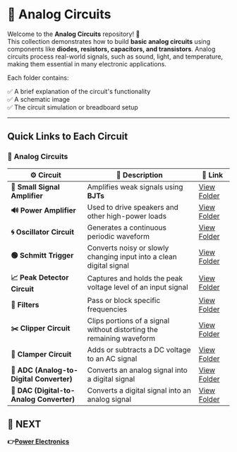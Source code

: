 # 🔌 Analog Circuits

Welcome to the **Analog Circuits** repository! 🎉  
This collection demonstrates how to build **basic analog circuits** using components like **diodes, resistors, capacitors, and transistors**. Analog circuits process real-world signals, such as sound, light, and temperature, making them essential in many electronic applications.

Each folder contains:

✅ A brief explanation of the circuit's functionality  
✅ A schematic image  
✅ The circuit simulation or breadboard setup  

---

## Quick Links to Each Circuit

### 🔹 **Analog Circuits**  

| ⚙️ Circuit                         | 📜 Description                                                                  | 🔗 Link                                              |
|------------------------------------|---------------------------------------------------------------------------------|-----------------------------------------------------|
| **📢 Small Signal Amplifier**      | Amplifies weak signals using **BJTs**                                            | [View Folder](./Small_Signal_Amplifier) |
| **🔊 Power Amplifier**             | Used to drive speakers and other high-power loads                               | [View Folder](./Power_Amplifier)       |
| **🌀 Oscillator Circuit**          | Generates a continuous periodic waveform                                        | [View Folder](./Oscillator)            |
| **🟢 Schmitt Trigger**             | Converts noisy or slowly changing input into a clean digital signal             | [View Folder](./Schmitt_trigger)        |
| **📈 Peak Detector Circuit**       | Captures and holds the peak voltage level of an input signal                    | [View Folder](./Peak_Detector)          |
| **🔎 Filters**                     | Pass or block specific frequencies                                              | [View Folder](./Filters/)               |
| **✂️ Clipper Circuit**             | Clips portions of a signal without distorting the remaining waveform             | [View Folder](./Clipper_Circuit/)       |
| **🔼 Clamper Circuit**             | Adds or subtracts a DC voltage to an AC signal                                  | [View Folder](./Clamper_Circuits/)      |
| **🔄 ADC (Analog-to-Digital Converter)**  | Converts an analog signal into a digital signal                                   | [View Folder](./ADC)                    |
| **🔁 DAC (Digital-to-Analog Converter)**  | Converts a digital signal into an analog signal                                  | [View Folder](./DAC)                    |


## 🔹 NEXT  
**👉[Power Electronics](../Power_Electronics)**

